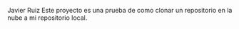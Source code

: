Javier Ruiz
Este proyecto es una prueba de como clonar un repositorio en la nube a mi repositorio local.